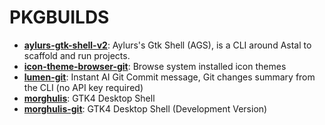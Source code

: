 # PKGBUILDS

- [**aylurs-gtk-shell-v2**](https://github.com/Aylur/ags): Aylurs's Gtk Shell (AGS), is a CLI around Astal to scaffold and run projects.
- [**icon-theme-browser-git**](https://github.com/Aylur/icon-theme-browser): Browse system installed icon themes
- [**lumen-git**](https://github.com/jnsahaj/lumen): Instant AI Git Commit message, Git changes summary from the CLI (no API key required)
- [**morghulis**](https://github.com/ARKye03/morghulis): GTK4 Desktop Shell
- [**morghulis-git**](https://github.com/ARKye03/morghulis): GTK4 Desktop Shell (Development Version)

